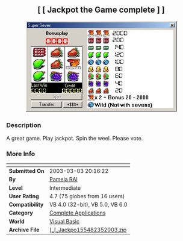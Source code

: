 ﻿<div align="center">

## \[ \[ Jackpot the Game complete \] \]

<img src="PIC2003331413266673.jpg">
</div>

### Description

A great game. Play jackpot. Spin the weel. Please vote.
 
### More Info
 


<span>             |<span>
---                |---
**Submitted On**   |2003-03-03 20:16:22
**By**             |[Pamela RAI](https://github.com/Planet-Source-Code/PSCIndex/blob/master/ByAuthor/pamela-rai.md)
**Level**          |Intermediate
**User Rating**    |4.7 (75 globes from 16 users)
**Compatibility**  |VB 4\.0 \(32\-bit\), VB 5\.0, VB 6\.0
**Category**       |[Complete Applications](https://github.com/Planet-Source-Code/PSCIndex/blob/master/ByCategory/complete-applications__1-27.md)
**World**          |[Visual Basic](https://github.com/Planet-Source-Code/PSCIndex/blob/master/ByWorld/visual-basic.md)
**Archive File**   |[\[\_\[\_Jackpo155482352003\.zip](https://github.com/Planet-Source-Code/pamela-rai-jackpot-the-game-complete__1-43710/archive/master.zip)








